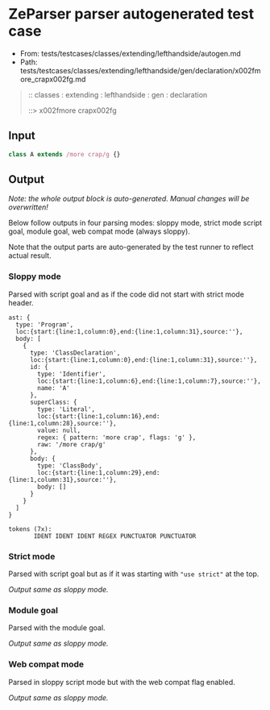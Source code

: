 # ZeParser parser autogenerated test case

- From: tests/testcases/classes/extending/lefthandside/autogen.md
- Path: tests/testcases/classes/extending/lefthandside/gen/declaration/x002fmore_crapx002fg.md

> :: classes : extending : lefthandside : gen : declaration
>
> ::> x002fmore crapx002fg

## Input


`````js
class A extends /more crap/g {}
`````

## Output

_Note: the whole output block is auto-generated. Manual changes will be overwritten!_

Below follow outputs in four parsing modes: sloppy mode, strict mode script goal, module goal, web compat mode (always sloppy).

Note that the output parts are auto-generated by the test runner to reflect actual result.

### Sloppy mode

Parsed with script goal and as if the code did not start with strict mode header.

`````
ast: {
  type: 'Program',
  loc:{start:{line:1,column:0},end:{line:1,column:31},source:''},
  body: [
    {
      type: 'ClassDeclaration',
      loc:{start:{line:1,column:0},end:{line:1,column:31},source:''},
      id: {
        type: 'Identifier',
        loc:{start:{line:1,column:6},end:{line:1,column:7},source:''},
        name: 'A'
      },
      superClass: {
        type: 'Literal',
        loc:{start:{line:1,column:16},end:{line:1,column:28},source:''},
        value: null,
        regex: { pattern: 'more crap', flags: 'g' },
        raw: '/more crap/g'
      },
      body: {
        type: 'ClassBody',
        loc:{start:{line:1,column:29},end:{line:1,column:31},source:''},
        body: []
      }
    }
  ]
}

tokens (7x):
       IDENT IDENT IDENT REGEX PUNCTUATOR PUNCTUATOR
`````

### Strict mode

Parsed with script goal but as if it was starting with `"use strict"` at the top.

_Output same as sloppy mode._

### Module goal

Parsed with the module goal.

_Output same as sloppy mode._

### Web compat mode

Parsed in sloppy script mode but with the web compat flag enabled.

_Output same as sloppy mode._

